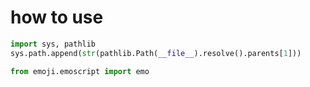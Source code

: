 # how to use

```python
import sys, pathlib
sys.path.append(str(pathlib.Path(__file__).resolve().parents[1]))

from emoji.emoscript import emo
```